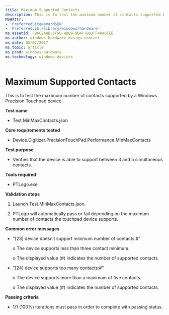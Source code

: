 ```yaml
---
title: Maximum Supported Contacts
description: This is to test the maximum number of contacts supported by a Windows Precision Touchpad device.
MSHAttr:
- 'PreferredSiteName:MSDN'
- 'PreferredLib:/library/windows/hardware'
ms.assetid: F96C2AAB-5F98-4BB9-904F-B83FF40A0FEB
ms.author: windows-hardware-design-content
ms.date: 05/02/2017
ms.topic: article
ms.prod: windows-hardware
ms.technology: windows-devices
---
```


# Maximum Supported Contacts


This is to test the maximum number of contacts supported by a Windows Precision Touchpad device.

**Test name**

-   Test.MinMaxContacts.json

**Core requirements tested**

-   Device.Digitizer.PrecisionTouchPad.Performance.MinMaxContacts

**Test purpose**

-   Verifies that the device is able to support between 3 and 5 simultaneous contacts.

**Tools required**

-   PTLogo.exe

**Validation steps**

1. Launch Test.MinMaxContacts.json.

2. PTLogo will automatically pass or fail depending on the maximum number of contacts the touchpad device supports.

**Common error messages**

-   "\[23\] device doesn’t support minimum number of contacts:\#"

    o The device supports less than three contact minimum.

    o The displayed value (\#) indicates the number of supported contacts.

-   "\[24\] device supports too many contacts:\#"

    o The device supports more than a maximum of five contacts.

    o The displayed value (\#) indicates the number of supported contacts.

**Passing criteria**

-   1/1 (100%) iterations must pass in order to complete with passing status.

 

 






